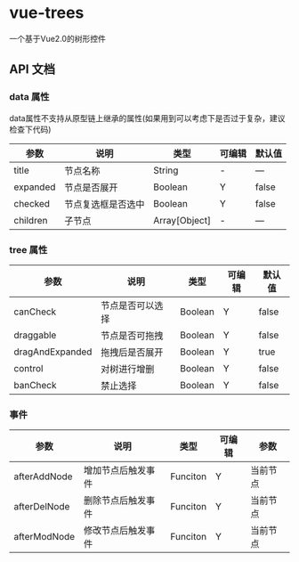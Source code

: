 # vue-trees
一个基于Vue2.0的树形控件

## API 文档

###  data 属性
data属性不支持从原型链上继承的属性(如果用到可以考虑下是否过于复杂，建议检查下代码)

| 参数      | 说明    | 类型      | 可编辑 | 默认值  |
|---------- |-------- |---------- |---------- |---------- |
|title     | 节点名称 | String | - | — |
|expanded |  节点是否展开 | Boolean | Y | false |
|checked |  节点复选框是否选中 | Boolean | Y | false |
|children |  子节点 | Array[Object] | - | — |


###  tree 属性
| 参数      | 说明    | 类型      | 可编辑 | 默认值  |
|---------- |-------- |---------- |---------- |---------- |
|canCheck     | 节点是否可以选择 | Boolean | Y | false |
|draggable |  节点是否可拖拽 | Boolean | Y | false |
|dragAndExpanded |  拖拽后是否展开 | Boolean | Y | true |
|control | 对树进行增删 | Boolean | Y | false |
|banCheck | 禁止选择 | Boolean | Y | false |

###  事件
| 参数      | 说明    | 类型      | 可编辑 | 参数 |
|---------- |-------- |---------- |----------|----------|
|afterAddNode | 增加节点后触发事件 | Funciton | Y |当前节点|
|afterDelNode |  删除节点后触发事件 | Funciton | Y |当前节点|
|afterModNode |  修改节点后触发事件 | Funciton | Y |当前节点|
